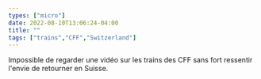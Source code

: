 ```yaml
---
types: ["micro"]
date: 2022-08-10T13:06:24-04:00
title: ""
tags: ["trains","CFF","Switzerland"]
---
```

Impossible de regarder une vidéo sur les trains des CFF sans fort ressentir l'envie de retourner en Suisse.
